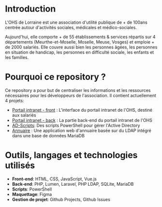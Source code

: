 # Introduction

L'OHS de Lorraine est une association d'utilité publique de + de 100ans centrée autour d'activités sociales, 
médicales et médico-sociales.

Aujourd'hui, elle comporte + de 55 établissements & services répartis sur 4 départements (Meurthe-et-Moselle,
Moselle, Meuse, Vosges) et emploie + de 2000 salariés. Elle couvre aussi bien les personnes âgées, les personnes en
situation de handicap, les personnes en difficulté sociale, les enfants et les familles.

# Pourquoi ce repository ?

Ce repository a pour but de centraliser les informations et les ressources nécessaires pour les développeurs de
l'association. Il contient actuellement 4 projets: 
- [Portail intranet - front](https://portail.ohs.fr) : L'interface du portail intranet de l'OHS, destiné aux salariés
- [Portail intranet - back](https://portail.ohs.fr:8000) : La partie back-end du portail intranet de l'OHS
- [AD-Scripts](https://github.com/OfficedHygieneSociale/AD-scripts): Des scripts PowerShell pour gérer l'Active Directory
- [Annuaire](https://github.com/OfficedHygieneSociale/annuaire) : Une application web d'annuaire basée sur du LDAP intégré dans une base de données MariaDB

# Outils, langages et technologies utilisés

- **Front-end**: HTML, CSS, JavaScript, Vue.js
- **Back-end**: PHP, Lumen, Laravel, PHP LDAP, SQLite, MariaDB
- **Scripts**: PowerShell
- **Maquettage**: Figma
- **Gestion de projet**: Github Projects, Github Issues
